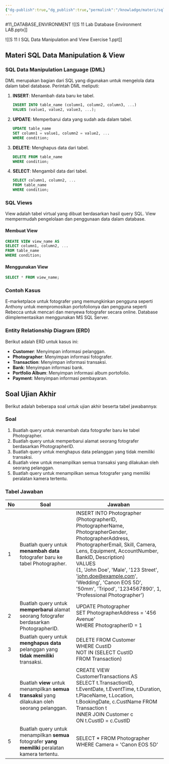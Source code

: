 ```yaml
---
{"dg-publish":true,"dg_publish":true,"permalink":"/knowladge/materi/sql/11-database-environment/","dgPassFrontmatter":true,"noteIcon":""}
---
```


#11_DATABASE_ENVIRONMENT
![[S 11 Lab Database Environment LAB.pptx]]

![[S 11 I SQL Data Manipulation and View Exercise 1.ppt]]

## Materi SQL Data Manipulation & View

### SQL Data Manipulation Language (DML)
DML merupakan bagian dari SQL yang digunakan untuk mengelola data dalam tabel database. Perintah DML meliputi:

1. **INSERT**: Menambah data baru ke tabel.
   ```sql
   INSERT INTO table_name (column1, column2, column3, ...)
   VALUES (value1, value2, value3, ...);
   ```

2. **UPDATE**: Memperbarui data yang sudah ada dalam tabel.
   ```sql
   UPDATE table_name
   SET column1 = value1, column2 = value2, ...
   WHERE condition;
   ```

3. **DELETE**: Menghapus data dari tabel.
   ```sql
   DELETE FROM table_name
   WHERE condition;
   ```

4. **SELECT**: Mengambil data dari tabel.
   ```sql
   SELECT column1, column2, ...
   FROM table_name
   WHERE condition;
   ```

### SQL Views
View adalah tabel virtual yang dibuat berdasarkan hasil query SQL. View mempermudah pengelolaan dan penggunaan data dalam database.

#### Membuat View
```sql
CREATE VIEW view_name AS
SELECT column1, column2, ...
FROM table_name
WHERE condition;
```

#### Menggunakan View
```sql
SELECT * FROM view_name;
```

### Contoh Kasus
E-marketplace untuk fotografer yang memungkinkan pengguna seperti Anthony untuk mempromosikan portofolionya dan pengguna seperti Rebecca untuk mencari dan menyewa fotografer secara online. Database diimplementasikan menggunakan MS SQL Server.

### Entity Relationship Diagram (ERD)
Berikut adalah ERD untuk kasus ini:

- **Customer**: Menyimpan informasi pelanggan.
- **Photographer**: Menyimpan informasi fotografer.
- **Transaction**: Menyimpan informasi transaksi.
- **Bank**: Menyimpan informasi bank.
- **Portfolio Album**: Menyimpan informasi album portofolio.
- **Payment**: Menyimpan informasi pembayaran.

## Soal Ujian Akhir
Berikut adalah beberapa soal untuk ujian akhir beserta tabel jawabannya:

### Soal
1. Buatlah query untuk menambah data fotografer baru ke tabel Photographer.
2. Buatlah query untuk memperbarui alamat seorang fotografer berdasarkan PhotographerID.
3. Buatlah query untuk menghapus data pelanggan yang tidak memiliki transaksi.
4. Buatlah view untuk menampilkan semua transaksi yang dilakukan oleh seorang pelanggan.
5. Buatlah query untuk menampilkan semua fotografer yang memiliki peralatan kamera tertentu.

### Tabel Jawaban
| No  | Soal                                                                                              | Jawaban                                                                                                                                                                                                                                                                                                                                                                                                                                                                                                                                |
| --- | ------------------------------------------------------------------------------------------------- | -------------------------------------------------------------------------------------------------------------------------------------------------------------------------------------------------------------------------------------------------------------------------------------------------------------------------------------------------------------------------------------------------------------------------------------------------------------------------------------------------------------------------------------- |
| 1   | Buatlah query untuk **menambah data** fotografer baru ke tabel Photographer.                      | INSERT INTO Photographer                                       <br>        (PhotographerID, PhotographerName, PhotographerGender, PhotographerAddress, PhotographerEmail, Skill, Camera, Lens, Equipment, AccountNumber, BankID, Description) <br>      VALUES                                                                                    <br>         (1, 'John Doe', 'Male', '123 Street', 'john.doe@example.com', 'Wedding', 'Canon EOS 5D', '50mm', 'Tripod', '1234567890', 1, 'Professional Photographer')                |
| 2   | Buatlah query untuk **memperbarui** alamat seorang fotografer berdasarkan PhotographerID.         | UPDATE Photographer                                                                     <br>     SET PhotographerAddress = '456 Avenue' <br>     WHERE PhotographerID = 1                                                                                                                                                                                                                                                                                                                                                              |
| 3   | Buatlah query untuk **menghapus data** pelanggan yang **tidak memiliki** transaksi.               | DELETE FROM Customer                                                             <br>      WHERE CustID                                                                           <br>      NOT IN (SELECT CustID                                                           <br>                    FROM Transaction)                                                                                                                                                                                                                  |
| 4   | Buatlah **view** untuk menampilkan **semua transaksi** yang dilakukan oleh seorang pelanggan.     | CREATE VIEW CustomerTransactions                                                 AS                                                                                                  <br>SELECT t.TransactionID, t.EventDate, t.EventTime, t.Duration, t.PlaceName, t.Location, t.BookingDate, c.CustName            FROM Transaction t                                                                          <br>   INNER JOIN Customer c                                                            <br>   ON t.CustID = c.CustID |
| 5   | Buatlah query untuk menampilkan **semua** fotografer **yang memiliki** peralatan kamera tertentu. | SELECT * FROM Photographer                                             <br>   WHERE Camera = 'Canon EOS 5D'                                                                                                                                                                                                                                                                                                                                                                                                                            |

